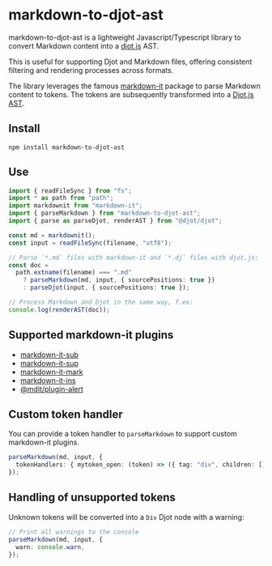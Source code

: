 # markdown-to-djot-ast

markdown-to-djot-ast is a lightweight Javascript/Typescript library to convert Markdown content into a [djot.js](https://github.com/jgm/djot.js) AST.

This is useful for supporting Djot and Markdown files, offering consistent filtering and rendering processes across formats.

The library leverages the famous [markdown-it](https://markdown-it.github.io/) package to parse Markdown content to tokens. The tokens are subsequently transformed into a [Djot.js AST](https://github.com/jgm/djot.js/blob/main/src/ast.ts).

## Install

```
npm install markdown-to-djot-ast
```

## Use

```ts
import { readFileSync } from "fs";
import * as path from "path";
import markdownit from "markdown-it";
import { parseMarkdown } from "markdown-to-djot-ast";
import { parse as parseDjot, renderAST } from "@djot/djot";

const md = markdownit();
const input = readFileSync(filename, "utf8");

// Parse `*.md` files with markdown-it and `*.dj` files with djot.js:
const doc =
  path.extname(filename) === ".md"
    ? parseMarkdown(md, input, { sourcePositions: true })
    : parseDjot(input, { sourcePositions: true });

// Process Markdown and Djot in the same way, f.ex:
console.log(renderAST(doc));
```

## Supported markdown-it plugins

- [markdown-it-sub](https://github.com/markdown-it/markdown-it-sub)
- [markdown-it-sup](https://github.com/markdown-it/markdown-it-sup)
- [markdown-it-mark](https://github.com/markdown-it/markdown-it-mark)
- [markdown-it-ins](https://github.com/markdown-it/markdown-it-ins)
- [@mdit/plugin-alert](https://mdit-plugins.github.io/alert.html)

## Custom token handler

You can provide a token handler to `parseMarkdown` to support custom markdown-it plugins.

```ts
parseMarkdown(md, input, {
  tokenHandlers: { mytoken_open: (token) => ({ tag: "div", children: [] }) },
});
```

## Handling of unsupported tokens

Unknown tokens will be converted into a `Div` Djot node with a warning:

```ts
// Print all warnings to the console
parseMarkdown(md, input, {
  warn: console.warn,
});
```
